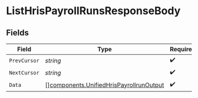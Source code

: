# ListHrisPayrollRunsResponseBody


## Fields

| Field                                                                                              | Type                                                                                               | Required                                                                                           | Description                                                                                        |
| -------------------------------------------------------------------------------------------------- | -------------------------------------------------------------------------------------------------- | -------------------------------------------------------------------------------------------------- | -------------------------------------------------------------------------------------------------- |
| `PrevCursor`                                                                                       | *string*                                                                                           | :heavy_check_mark:                                                                                 | N/A                                                                                                |
| `NextCursor`                                                                                       | *string*                                                                                           | :heavy_check_mark:                                                                                 | N/A                                                                                                |
| `Data`                                                                                             | [][components.UnifiedHrisPayrollrunOutput](../../models/components/unifiedhrispayrollrunoutput.md) | :heavy_check_mark:                                                                                 | N/A                                                                                                |